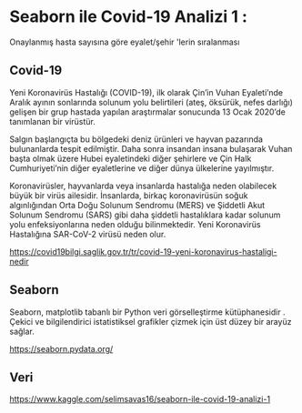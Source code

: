 # Seaborn ile Covid-19 Analizi 1 :

Onaylanmış hasta sayısına göre eyalet/şehir 'lerin sıralanması

## Covid-19
Yeni Koronavirüs Hastalığı (COVID-19), ilk olarak Çin’in Vuhan Eyaleti’nde Aralık ayının sonlarında solunum yolu belirtileri (ateş, öksürük, nefes darlığı) gelişen bir grup hastada yapılan araştırmalar sonucunda 13 Ocak 2020’de tanımlanan bir virüstür.

Salgın başlangıçta bu bölgedeki deniz ürünleri ve hayvan pazarında bulunanlarda tespit edilmiştir. Daha sonra insandan insana bulaşarak Vuhan başta olmak üzere Hubei eyaletindeki diğer şehirlere ve Çin Halk Cumhuriyeti’nin diğer eyaletlerine ve diğer dünya ülkelerine yayılmıştır.

Koronavirüsler, hayvanlarda veya insanlarda hastalığa neden olabilecek büyük bir virüs ailesidir. İnsanlarda, birkaç koronavirüsün soğuk algınlığından Orta Doğu Solunum Sendromu (MERS) ve Şiddetli Akut Solunum Sendromu (SARS) gibi daha şiddetli hastalıklara kadar solunum yolu enfeksiyonlarına neden olduğu bilinmektedir. Yeni Koronavirüs Hastalığına SAR-CoV-2 virüsü neden olur.

https://covid19bilgi.saglik.gov.tr/tr/covid-19-yeni-koronavirus-hastaligi-nedir

## Seaborn
Seaborn, matplotlib tabanlı bir Python veri görselleştirme kütüphanesidir . Çekici ve bilgilendirici istatistiksel grafikler çizmek için üst düzey bir arayüz sağlar.

https://seaborn.pydata.org/

## Veri

https://www.kaggle.com/selimsavas16/seaborn-ile-covid-19-analizi-1
